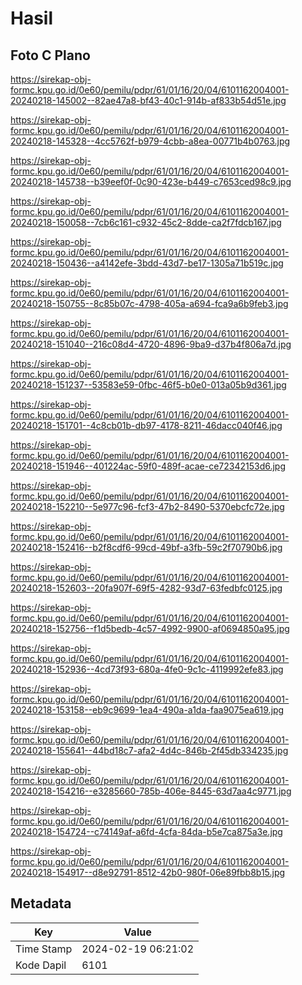 # Hasil

## Foto C Plano

https://sirekap-obj-formc.kpu.go.id/0e60/pemilu/pdpr/61/01/16/20/04/6101162004001-20240218-145002--82ae47a8-bf43-40c1-914b-af833b54d51e.jpg

https://sirekap-obj-formc.kpu.go.id/0e60/pemilu/pdpr/61/01/16/20/04/6101162004001-20240218-145328--4cc5762f-b979-4cbb-a8ea-00771b4b0763.jpg

https://sirekap-obj-formc.kpu.go.id/0e60/pemilu/pdpr/61/01/16/20/04/6101162004001-20240218-145738--b39eef0f-0c90-423e-b449-c7653ced98c9.jpg

https://sirekap-obj-formc.kpu.go.id/0e60/pemilu/pdpr/61/01/16/20/04/6101162004001-20240218-150058--7cb6c161-c932-45c2-8dde-ca2f7fdcb167.jpg

https://sirekap-obj-formc.kpu.go.id/0e60/pemilu/pdpr/61/01/16/20/04/6101162004001-20240218-150436--a4142efe-3bdd-43d7-be17-1305a71b519c.jpg

https://sirekap-obj-formc.kpu.go.id/0e60/pemilu/pdpr/61/01/16/20/04/6101162004001-20240218-150755--8c85b07c-4798-405a-a694-fca9a6b9feb3.jpg

https://sirekap-obj-formc.kpu.go.id/0e60/pemilu/pdpr/61/01/16/20/04/6101162004001-20240218-151040--216c08d4-4720-4896-9ba9-d37b4f806a7d.jpg

https://sirekap-obj-formc.kpu.go.id/0e60/pemilu/pdpr/61/01/16/20/04/6101162004001-20240218-151237--53583e59-0fbc-46f5-b0e0-013a05b9d361.jpg

https://sirekap-obj-formc.kpu.go.id/0e60/pemilu/pdpr/61/01/16/20/04/6101162004001-20240218-151701--4c8cb01b-db97-4178-8211-46dacc040f46.jpg

https://sirekap-obj-formc.kpu.go.id/0e60/pemilu/pdpr/61/01/16/20/04/6101162004001-20240218-151946--401224ac-59f0-489f-acae-ce72342153d6.jpg

https://sirekap-obj-formc.kpu.go.id/0e60/pemilu/pdpr/61/01/16/20/04/6101162004001-20240218-152210--5e977c96-fcf3-47b2-8490-5370ebcfc72e.jpg

https://sirekap-obj-formc.kpu.go.id/0e60/pemilu/pdpr/61/01/16/20/04/6101162004001-20240218-152416--b2f8cdf6-99cd-49bf-a3fb-59c2f70790b6.jpg

https://sirekap-obj-formc.kpu.go.id/0e60/pemilu/pdpr/61/01/16/20/04/6101162004001-20240218-152603--20fa907f-69f5-4282-93d7-63fedbfc0125.jpg

https://sirekap-obj-formc.kpu.go.id/0e60/pemilu/pdpr/61/01/16/20/04/6101162004001-20240218-152756--f1d5bedb-4c57-4992-9900-af0694850a95.jpg

https://sirekap-obj-formc.kpu.go.id/0e60/pemilu/pdpr/61/01/16/20/04/6101162004001-20240218-152936--4cd73f93-680a-4fe0-9c1c-4119992efe83.jpg

https://sirekap-obj-formc.kpu.go.id/0e60/pemilu/pdpr/61/01/16/20/04/6101162004001-20240218-153158--eb9c9699-1ea4-490a-a1da-faa9075ea619.jpg

https://sirekap-obj-formc.kpu.go.id/0e60/pemilu/pdpr/61/01/16/20/04/6101162004001-20240218-155641--44bd18c7-afa2-4d4c-846b-2f45db334235.jpg

https://sirekap-obj-formc.kpu.go.id/0e60/pemilu/pdpr/61/01/16/20/04/6101162004001-20240218-154216--e3285660-785b-406e-8445-63d7aa4c9771.jpg

https://sirekap-obj-formc.kpu.go.id/0e60/pemilu/pdpr/61/01/16/20/04/6101162004001-20240218-154724--c74149af-a6fd-4cfa-84da-b5e7ca875a3e.jpg

https://sirekap-obj-formc.kpu.go.id/0e60/pemilu/pdpr/61/01/16/20/04/6101162004001-20240218-154917--d8e92791-8512-42b0-980f-06e89fbb8b15.jpg


## Metadata

| Key        | Value               |
| ---------- | ------------------- |
| Time Stamp | 2024-02-19 06:21:02 |
| Kode Dapil | 6101                |



